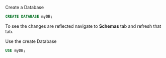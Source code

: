 Create a Database

```sql
CREATE DATABASE myDB;
```

To see the changes are reflected navigate to **Schemas** tab and refresh that tab.

Use the create Database

```sql
USE myDB;
```
